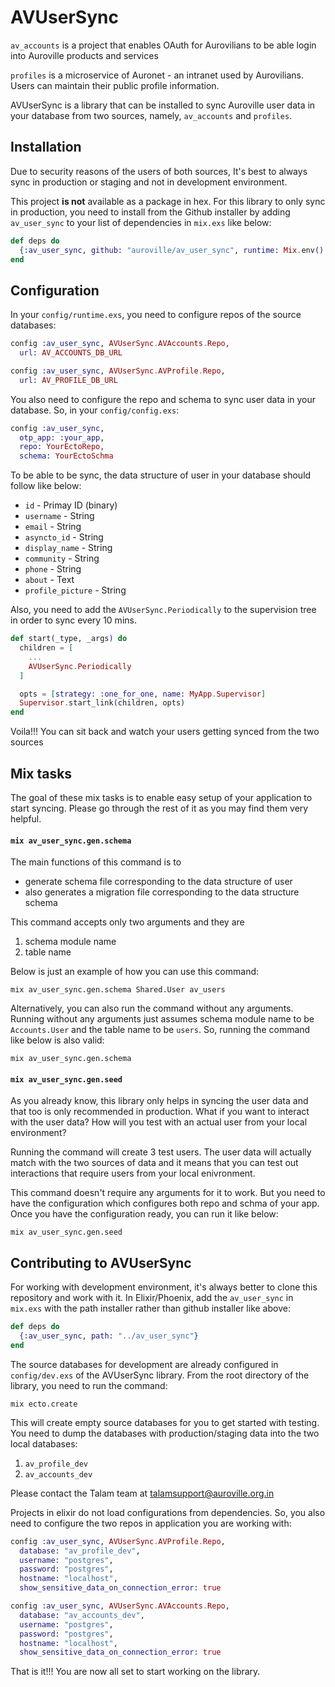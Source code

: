 # AVUserSync

`av_accounts` is a project that enables OAuth for Aurovilians to be able login into Auroville products and services

`profiles` is a microservice of Auronet - an intranet used by Aurovilians. Users can maintain their public profile information.

AVUserSync is a library that can be installed to sync Auroville user data in your database from two sources, namely, `av_accounts` and `profiles`.

## Installation
Due to security reasons of the users of both sources, It's best to always sync in production or staging and not in development environment. 

This project **is not** available as a package in hex. For this library to only sync in production, you need to install from the Github installer by adding `av_user_sync` to your list of dependencies in `mix.exs` like below:
```elixir
def deps do
  {:av_user_sync, github: "auroville/av_user_sync", runtime: Mix.env() == :prod}
end
```

## Configuration
In your `config/runtime.exs`, you need to configure repos of the source databases:
```elixir
config :av_user_sync, AVUserSync.AVAccounts.Repo,
  url: AV_ACCOUNTS_DB_URL

config :av_user_sync, AVUserSync.AVProfile.Repo,
  url: AV_PROFILE_DB_URL
```

You also need to configure the repo and schema to sync user data in your database. So, in your `config/config.exs`:
```elixir
config :av_user_sync,
  otp_app: :your_app,
  repo: YourEctoRepo,
  schema: YourEctoSchma
```

To be able to be sync, the data structure of user in your database should follow like below:
- `id` - Primay ID (binary)
- `username` - String
- `email` - String
- `asyncto_id` - String
- `display_name` - String
- `community` - String
- `phone` - String
- `about` - Text
- `profile_picture` - String

Also, you need to add the `AVUserSync.Periodically` to the supervision tree in order to sync every 10 mins.
```elixir
def start(_type, _args) do
  children = [
    ...
    AVUserSync.Periodically
  ]

  opts = [strategy: :one_for_one, name: MyApp.Supervisor]
  Supervisor.start_link(children, opts)
end
```

Voila!!! You can sit back and watch your users getting synced from the two sources

## Mix tasks
The goal of these mix tasks is to enable easy setup of your application to start syncing. Please go through the rest of it as you may find them very helpful.

#### `mix av_user_sync.gen.schema`
The main functions of this command is to
- generate schema file corresponding to the data structure of user
- also generates a migration file corresponding to the data structure schema

This command accepts only two arguments and they are
 1. schema module name
 1. table name
 
Below is just an example of how you can use this command:
```console
mix av_user_sync.gen.schema Shared.User av_users
```

Alternatively, you can also run the command without any arguments. Running without any arguments just assumes schema module name to be `Accounts.User` and the table name to be `users`. So, running the command like below is also valid:
```console
mix av_user_sync.gen.schema
```

#### `mix av_user_sync.gen.seed`
As you already know, this library only helps in syncing the user data and that too is only recommended in production. What if you want to interact with the user data? How will you test with an actual user from your local environment?

Running the command will create 3 test users. The user data will actually match with the two sources of data and it means that you can test out interactions that require users from your local enivronment.

This command doesn't require any arguments for it to work. But you need to have the configuration which configures both repo and schma of your app. Once you have the configuration ready, you can run it like below:
```console
mix av_user_sync.gen.seed
```

## Contributing to AVUserSync
For working with development environment, it's always better to clone this repository and work with it. In Elixir/Phoenix, add the `av_user_sync` in `mix.exs` with the path installer rather than github installer like above:
```elixir
def deps do
  {:av_user_sync, path: "../av_user_sync"}
end
```

The source databases for development are already configured in `config/dev.exs` of the AVUserSync library. From the root directory of the library, you need to run the command:
```
mix ecto.create
```
This will create empty source databases for you to get started with testing. You need to dump the databases with production/staging data into the two local databases:
1. `av_profile_dev`
2. `av_accounts_dev`

Please contact the Talam team at [talamsupport@auroville.org.in](mailto:talamsupport@auroville.org.in)

Projects in elixir do not load configurations from dependencies. So, you also need to configure the two repos in application you are working with:
```elixir
config :av_user_sync, AVUserSync.AVProfile.Repo,
  database: "av_profile_dev",
  username: "postgres",
  password: "postgres",
  hostname: "localhost",
  show_sensitive_data_on_connection_error: true

config :av_user_sync, AVUserSync.AVAccounts.Repo,
  database: "av_accounts_dev",
  username: "postgres",
  password: "postgres",
  hostname: "localhost",
  show_sensitive_data_on_connection_error: true
```

That is it!!! You are now all set to start working on the library.
